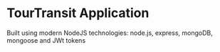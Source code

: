 # TourTransit Application

Built using modern NodeJS technologies: node.js, express, mongoDB, mongoose and JWt tokens
